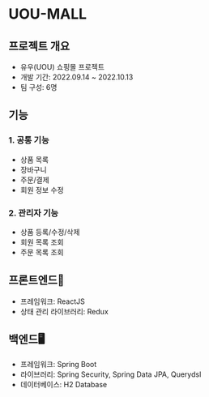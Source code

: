 # UOU-MALL 
## 프로젝트 개요
- 유우(UOU) 쇼핑몰 프로젝트
- 개발 기간: 2022.09.14 ~ 2022.10.13
- 팀 구성: 6명
## 기능 
### 1. 공통 기능 
- 상품 목록
- 장바구니
- 주문/결제
- 회원 정보 수정
### 2. 관리자 기능 
- 상품 등록/수정/삭제
- 회원 목록 조회
- 주문 목록 조회
## 프론트엔드🎨 
- 프레임워크: ReactJS
- 상태 관리 라이브러리: Redux
## 백엔드🖥 
- 프레임워크: Spring Boot
- 라이브러리: Spring Security, Spring Data JPA, Querydsl
- 데이터베이스: H2 Database
